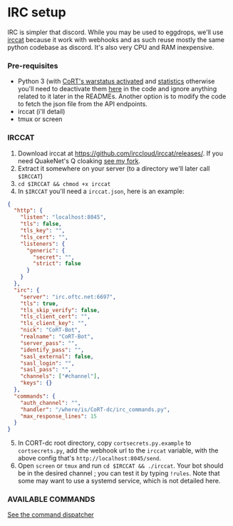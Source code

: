 # IRC setup

IRC is simpler that discord. While you may be used to eggdrops, we'll use
[irccat](https://github.com/irccloud/irccat) because it work with webhooks and
as such reuse mostly the same python codebase as discord. It's also very CPU
and RAM inexpensive.

### Pre-requisites

- Python 3 (with [CoRT's warstatus
  activated](https://github.com/mascaldotfr/CoRT/tree/main/warstatus)
  and [statistics](https://github.com/mascaldotfr/CoRT/tree/main/warstatus/stats)
  otherwise you'll need to deactivate them [here](irc_commands.py) in the code
  and ignore anything related to it later in the READMEs. Another option is to
  modify the code to fetch the json file from the API endpoints.
- irccat (i'll detail)
- tmux or screen

### IRCCAT

1. Download irccat at https://github.com/irccloud/irccat/releases/. If you need QuakeNet's Q cloaking
   [see my fork](https://github.com/mascaldotfr/irccat).
2. Extract it somewhere on your server (to a directory we'll later call `$IRCCAT`)
3. `cd $IRCCAT && chmod +x irccat`
4. In `$IRCCAT` you'll need a `irccat.json`, here is an example:

```json
{
  "http": {
    "listen": "localhost:8045",
    "tls": false,
    "tls_key": "",
    "tls_cert": "",
    "listeners": {
      "generic": {
        "secret": "",
        "strict": false
      }
    }
  },
  "irc": {
    "server": "irc.oftc.net:6697",
    "tls": true,
    "tls_skip_verify": false,
    "tls_client_cert": "",
    "tls_client_key": "",
    "nick": "CoRT-Bot",
    "realname": "CoRT-Bot",
    "server_pass": "",
    "identify_pass": "",
    "sasl_external": false,
    "sasl_login": "",
    "sasl_pass": "",
    "channels": ["#channel"],
    "keys": {}
  },
  "commands": {
    "auth_channel": "",
    "handler": "/where/is/CoRT-dc/irc_commands.py",
    "max_response_lines": 15
  }
}
```

5. In CORT-dc root directory, copy `cortsecrets.py.example` to `cortsecrets.py`, add
   the webhook url to the `irccat` variable, with the above config that's
   `http://localhost:8045/send`.
6. Open `screen` or `tmux` and run `cd $IRCCAT && ./irccat`. Your bot should be
   in the desired channel ; you can test it by typing `!rules`.
   Note that some may want to use a systemd service, which is not detailed here.

### AVAILABLE COMMANDS

[See the command dispatcher](irc_commands.py)

